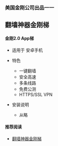 ### 美国金刚公司出品一一
## 翻墙神器金刚梯
#### 金刚2.0 App梯
- 适用于 安卓手机

- 特色
  - 一键翻墙
  - 安全高速 
  - 多条线路 
  - 免费公测 
  - HTTPS/SSL VPN

- 安装说明
    - 从略




#### 推荐阅读
- [翻墙神器金刚梯](https://a2zitpro.github.io/web/dlb)
